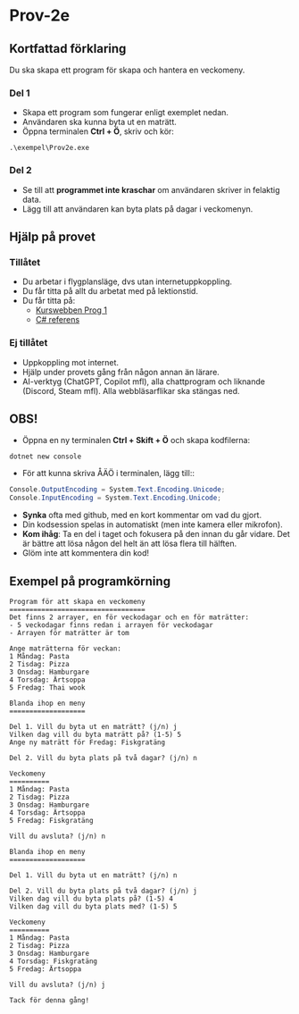# Prov-2e

## Kortfattad förklaring
Du ska skapa ett program för skapa och hantera en veckomeny.

### Del 1
* Skapa ett program som fungerar enligt exemplet nedan.
* Användaren ska kunna byta ut en maträtt.
* Öppna terminalen **Ctrl + Ö**, skriv och kör:
```shell
.\exempel\Prov2e.exe
```

### Del 2
* Se till att **programmet inte kraschar** om användaren skriver in felaktig data.
* Lägg till att användaren kan byta plats på dagar i veckomenyn.

## Hjälp på provet
### Tillåtet
* Du arbetar i flygplansläge, dvs utan internetuppkoppling.
* Du får titta på allt du arbetat med på lektionstid.
* Du får titta på:
  * [Kurswebben Prog 1](https://karye.gitlab.io/prrprr01-te)
  * [C# referens](https://csharp.progdocs.se/)

### Ej tillåtet
* Uppkoppling mot internet.  
* Hjälp under provets gång från någon annan än lärare.  
* AI-verktyg (ChatGPT, Copilot mfl), alla chattprogram och liknande (Discord, Steam mfl). Alla webbläsarflikar ska stängas ned.

## OBS!
* Öppna en ny terminalen **Ctrl + Skift + Ö** och skapa kodfilerna: 
```shell
dotnet new console
```
* För att kunna skriva ÅÄÖ i terminalen, lägg till::
```csharp
Console.OutputEncoding = System.Text.Encoding.Unicode;
Console.InputEncoding = System.Text.Encoding.Unicode;
```
* **Synka** ofta med github, med en kort kommentar om vad du gjort.
* Din kodsession spelas in automatiskt (men inte kamera eller mikrofon).
* **Kom ihåg**: Ta en del i taget och fokusera på den innan du går vidare. Det är bättre att lösa någon del helt än att lösa flera till hälften.
* Glöm inte att kommentera din kod!

## Exempel på programkörning
```
Program för att skapa en veckomeny
==================================
Det finns 2 arrayer, en för veckodagar och en för maträtter:
- 5 veckodagar finns redan i arrayen för veckodagar
- Arrayen för maträtter är tom

Ange maträtterna för veckan:
1 Måndag: Pasta
2 Tisdag: Pizza
3 Onsdag: Hamburgare
4 Torsdag: Ärtsoppa
5 Fredag: Thai wook

Blanda ihop en meny
===================

Del 1. Vill du byta ut en maträtt? (j/n) j
Vilken dag vill du byta maträtt på? (1-5) 5
Ange ny maträtt för Fredag: Fiskgratäng

Del 2. Vill du byta plats på två dagar? (j/n) n

Veckomeny
==========
1 Måndag: Pasta
2 Tisdag: Pizza
3 Onsdag: Hamburgare
4 Torsdag: Ärtsoppa
5 Fredag: Fiskgratäng

Vill du avsluta? (j/n) n

Blanda ihop en meny
===================

Del 1. Vill du byta ut en maträtt? (j/n) n

Del 2. Vill du byta plats på två dagar? (j/n) j
Vilken dag vill du byta plats på? (1-5) 4
Vilken dag vill du byta plats med? (1-5) 5

Veckomeny
==========
1 Måndag: Pasta
2 Tisdag: Pizza
3 Onsdag: Hamburgare
4 Torsdag: Fiskgratäng
5 Fredag: Ärtsoppa

Vill du avsluta? (j/n) j

Tack för denna gång!
```
